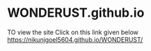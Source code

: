 # WONDERUST.github.io 

TO view the site Click on this link given below
https://nikunjgoel5604.github.io/WONDERUST/
